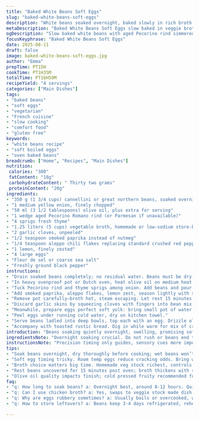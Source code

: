 ```yaml
---
title: "Baked White Beans Soft Eggs"
slug: "baked-white-beans-soft-eggs"
description: "White beans soaked overnight, baked slowly in rich broth with Parmesan rind, fresh herbs, and a hint of heat. Soft boiled eggs cracked atop, runny yolk mixing into silky beans. A rustic, comforting dish blending umami, subtle spice, freshness from lemon zest. Swaps white beans for cannellini or great northern; chicken broth swapped for veggie stock for vegetarian; Parmesan replaced with aged Pecorino for deeper saltiness. Hands-on cooking requires attention to bubbling broth and bean texture; soft eggs timed precisely. No dairy besides rind; gluten free naturally. Serve with bitter sautéed greens or crusty bread. Slow baking concentrates flavors, makes beans creamy, depth in every spoonful."
metaDescription: "Baked White Beans Soft Eggs slow baked in veggie broth with Pecorino rind, smoked paprika, lemon zest; topped with runny soft boiled eggs, rustic French-inspired dish."
ogDescription: "Slow baked white beans with aged Pecorino rind simmered in veggie broth; topped with gently cooked soft eggs, smoky paprika, and bright lemon zest—rustic, rich, textured."
focusKeyphrase: "Baked White Beans Soft Eggs"
date: 2025-08-11
draft: false
image: baked-white-beans-soft-eggs.jpg
author: "Emma"
prepTime: PT15H
cookTime: PT1H35M
totalTime: PT16H50M
recipeYield: "4 servings"
categories: ["Main Dishes"]
tags:
- "baked beans"
- "soft eggs"
- "vegetarian"
- "French cuisine"
- "slow cooking"
- "comfort food"
- "gluten free"
keywords:
- "white beans recipe"
- "soft boiled eggs"
- "oven baked beans"
breadcrumb: ["Home", "Recipes", "Main Dishes"]
nutrition: 
 calories: "380"
 fatContent: "18g"
 carbohydrateContent: " Thirty two grams"
 proteinContent: "20g"
ingredients:
- "350 g (1 3/4 cups) cannellini or great northern beans, soaked overnight, rinsed, drained"
- "1 medium yellow onion, finely chopped"
- "50 ml (3 1/2 tablespoons) olive oil, plus extra for serving"
- "1 wedge aged Pecorino Romano rind (or Parmesan if unavailable)"
- "4 sprigs fresh thyme"
- "1.25 liters (5 cups) vegetable broth, homemade or low-sodium store-bought"
- "2 garlic cloves, unpeeled"
- "1/2 teaspoon smoked paprika instead of nutmeg"
- "1/4 teaspoon aleppo chili flakes replacing standard crushed red pepper"
- "1 lemon, finely zested"
- "4 large eggs"
- "Fleur de sel or coarse sea salt"
- "Freshly ground black pepper"
instructions:
- "Drain soaked beans completely; no residual water. Beans must be dry-ish to brown onions correctly later. Preheat oven to 160 °C (325 °F). Set rack center position."
- "In heavy ovenproof pot or Dutch oven, heat olive oil on medium heat on stovetop. Add chopped onions, sweat slowly until translucent and edges start caramelizing, about 10 minutes. Slow browning builds depth."
- "Tuck Pecorino rind and thyme sprigs among onion. Add beans and pour vegetable broth. Stir gently, bring liquid just to simmer. Watch for little bubbles around pot sides; skim foam if any. Toss unpeeled garlic cloves in."
- "Add smoked paprika, aleppo flakes, lemon zest, season lightly with salt and pepper. Cover pot with lid or foil loosely. Slide pot into oven; bake for around 1 hour 20 minutes, test beans after 1 hour, add 10-15 minutes if too firm. Beans should feel soft but intact, broth thickened to slightly creamy consistency."
- "Remove pot carefully—broth hot, steam escaping. Let rest 15 minutes, uncovered, so flavors settle."
- "Discard garlic skins by squeezing cloves with fingers into bean mix, removing woody bits with tongs. Remove Pecorino rind and thyme stems. Adjust seasoning after tasting—add lemon zest again if more brightness needed, or salt carefully."
- "Meanwhile, prepare eggs perfect soft yolk: bring small pot of water to gentle simmer (not rolling boil, keep small bubbles). Lower eggs in with slotted spoon, cook 5 minutes 30 seconds for runny yolk. Remove eggs immediately to iced water bath for 2-3 minutes to stop cooking, cool to peel easily."
- "Peel eggs under running cold water, dry on kitchen towel."
- "Serve beans ladled into deep bowls, top each with an egg. Drizzle olive oil over. Sprinkle fleur de sel and freshly cracked pepper. Optional garnish: shaved Pecorino and quick sautéed bitter greens (dandelion or kale work)."
- "Accompany with toasted rustic bread. Dig in while warm for mix of creamy beans and luscious yolk. If beans seem dry next day, add splash of broth or olive oil before reheating gently."
introduction: "Beans soaking quietly overnight, swelling, promising softness that only slow braise delivers. The faint hiss of simmer under lid, steam escaping, aromas unfolding; thyme mingling with lemon zest cut through richness from cheese rind steeped in broth. Garlic waits hidden, softening, surrendering gentle pungency. Eggs timed just so; cracked open, yolk spills golden silk – perfect for swirling through thick beans. Tried with nutmeg once; switched to smoky paprika. Added Aleppo flakes instead of generic chili – more complex, subtle heat. Worked better. Vegetable broth in place of chicken keeps it lighter, cleaner, fits more diets. Beans almost melting but hold shape. Emulsifying oil in drizzle at end? Non-negotiable. Rustic comfort food with finesse."
ingredientsNote: "Overnight soaking crucial. Do not rush or beans end tough. Cannellini beans ideal for creamy texture; Lima beans too waxy. Pecorino rind preferable if want more salty bite than Parmesan; rind infuses deep umami but discarded before serving – don’t skip rind or broth pales. Using vegetable broth changes flavor profile: use rich homemade or low-sodium canned to control salt. Garlic unpeeled avoids burning; softens slowly, mellowing aroma. Smoked paprika selected for smoky depth replacing nutmeg’s warmth; Aleppo chili flakes chosen over regular red pepper flakes – smoother heat, less aggressive. Lemon zest brightens final dish, cut through bean starchiness. Olive oil quality alters finish; cold-pressed, fruity recommended. Correct soft egg timing tricky – insist on gentle simmer not rolling boil, prevents broken whites."
instructionsNote: "Precision timing only guides, sensory cues more important: onions golden but not browned dark; smell changes to sweet-earthy. Broth at simmer shows consistent bubbles along edges, not raging boil. Stir judiciously before oven; cover pot loosely so steam escapes gently; tight cover leads to cloudy broth and mushy beans. Oven temp lower than stovetop simmer avoids bean bursting. Check beans at 55-60 minutes by pressing against pot side with spoon, yielding but firm. Resting off heat thickens broth with residual heat – check thickness here, you want rich, slightly creamy, spoon-coating consistency. When extracting garlic, squeeze cloves gently between fingers to get soft pulp, discard skins. Soft egg water temp critical: simmer, never boil, to prevent cracking or rubbery whites. Ice bath stops cooking immediately. Peeling under running water solves stuck shell frustration. Finish with good olive oil drizzle and salt - simple yet crucial final flavor lift. Serve immediately; leftovers reheat gently with small splash broth to avoid drying."
tips:
- "Soak beans overnight, dry thoroughly before cooking; wet beans won’t caramelize onions properly. Oven temp low 160°C steady; too hot bursts beans, messes texture. Use heavy pot—Dutch oven best for even heat, locks moisture, deeper onion color. Stir gently before oven; avoid over-mixing once baking starts to keep bean skins intact. Cover loosely so steam escapes; tight cover clouds broth, mushes beans. Keep eye on broth bubbling edges, not rolling boil. Garlic goes in unpeeled, softens slow, sweet aroma builds, avoids bitter bursts."
- "Soft egg timing tricky. Room temp eggs reduce cracking odds. Bring water to gentle simmer, not boil; bubbles small, not violent. Slip eggs in with slotted spoon, cook 5 1/2 minutes exactly for runny yolk medium eggs. Shock immediately in ice bath; stops cooking, eases peeling. Peel under running water to avoid shell shards sticking to whites. Quick tap, peel half shell, get thumb under membrane then snap off shell clean. Large eggs need slightly more time, adjust carefully."
- "Broth choice matters big time. Homemade veg stock richest, controls salt; canned low-sodium if store-bought. If broth reduces too fast, add small amount hot water mid-bake. Use Pecorino rind for deep umami; Parmesan okay but less punch. Don’t skip rind or beans taste flat. Thyme can be fresh or dried; fresh preferred but dried works if added earlier. Smoked paprika swaps nutmeg for smoky depth. Aleppo flakes softer than red chili flakes, less harsh heat, more complex flavor layers."
- "Rest beans uncovered for 15 minutes post oven; broth thickens with residual heat. Press beans at 55 minutes with spoon; soft but still holding shape means timing right. If firm, bake 10-15 minutes more. If broth thin, remove lid final 10 min for reduction but watch carefully. Don’t rush this step; texture and flavor evolve here. Squeeze garlic cloves gently to release pulp into beans, discard skins and woody thyme stems; pulls mellow garlic notes into mix without bitter parts."
- "Olive oil quality impacts finish; cold pressed fruity recommended for final drizzle. Avoid metal spoons after cooking beans; use wooden or silicone so skins stay intact. If beans dry next day, add splash broth or more oil before reheating gentle heat. Bitter greens like kale or dandelion sautéed quickly add crunch and contrast; pecorino shavings optional topping creates salty twig of texture. Toasted rustic bread rounds meal—important for soaking thick beans and runny yolk."
faq:
- "q: How long to soak beans? a: Overnight best, around 8-12 hours. Quick soak 1 hour works but beans firmer, less creamy. Dry beans well after soaked—wet beans ruin onion caramelization, make broth cloudy."
- "q: Can I use chicken broth? a: Yes, swaps to veggie stock made dish lighter, cleaner. Chicken broth richer but risk overwhelming herb, lemon notes. If dairy intolerant, skip rind or use Pecorino only. Broth choice shifts flavor profile significant, so test your pantry options."
- "q: Why are eggs rubbery sometimes? a: Usually boils or overcooked, water too hot. Must simmer, not rolling boil to avoid broken whites. Ice bath essential; stops carryover cooking. Larger eggs take more time, adjust carefully. Room temp eggs prevent cracks down too."
- "q: How to store leftovers? a: Beans keep 3-4 days refrigerated, reheat gently with splash broth or olive oil; avoid drying. Eggs best separate if prepping ahead, peel just before serving. Frozen beans lose texture, so only refrigerate. Garlic pulp in beans deepens overnight flavors."

---
```

